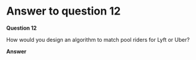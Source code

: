 # Answer to question 12

**Question 12**

How would you design an algorithm to match pool riders for Lyft or Uber?

**Answer**
